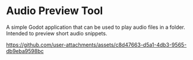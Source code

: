 # Audio Preview Tool

A simple Godot application that can be used to play audio files in a folder. Intended to preview short audio snippets.

https://github.com/user-attachments/assets/c8d47663-d5a1-4db3-9565-db9eba9598bc


